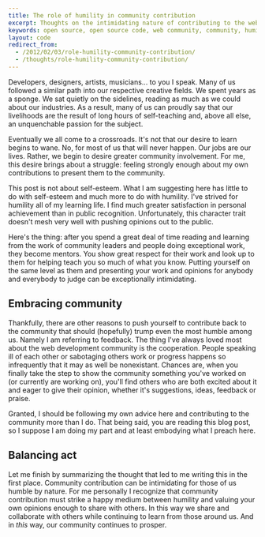 ```yaml
---
title: The role of humility in community contribution
excerpt: Thoughts on the intimidating nature of contributing to the web community.
keywords: open source, open source code, web community, community, humility
layout: code
redirect_from:
  - /2012/02/03/role-humility-community-contribution/
  - /thoughts/role-humility-community-contribution/
---
```


Developers, designers, artists, musicians… to you I speak. Many of us followed a similar path into our respective creative fields. We spent years as a sponge. We sat quietly on the sidelines, reading as much as we could about our industries. As a result, many of us can proudly say that our livelihoods are the result of long hours of self-teaching and, above all else, an unquenchable passion for the subject.

Eventually we all come to a crossroads. It's not that our desire to learn begins to wane. No, for most of us that will never happen. Our jobs are our lives. Rather, we begin to desire greater community involvement. For me, this desire brings about a struggle: feeling strongly enough about my own contributions to present them to the community.

This post is not about self-esteem. What I am suggesting here has little to do with self-esteem and much more to do with humility. I've strived for humility all of my learning life. I find much greater satisfaction in personal achievement than in public recognition. Unfortunately, this character trait doesn't mesh very well with pushing opinions out to the public.

Here's the thing: after you spend a great deal of time reading and learning from the work of community leaders and people doing exceptional work, they become mentors. You show great respect for their work and look up to them for helping teach you so much of what you know. Putting yourself on the same level as them and presenting your work and opinions for anybody and everybody to judge can be exceptionally intimidating.

## Embracing community

Thankfully, there are other reasons to push yourself to contribute back to the community that should (hopefully) trump even the most humble among us. Namely I am referring to feedback. The thing I've always loved most about the web development community is the cooperation. People speaking ill of each other or sabotaging others work or progress happens so infrequently that it may as well be nonexistant. Chances are, when you finally take the step to show the community something you've worked on (or currently are working on), you'll find others who are both excited about it and eager to give their opinion, whether it's suggestions, ideas, feedback or praise.

Granted, I should be following my own advice here and contributing to the community more than I do. That being said, you are reading this blog post, so I suppose I am doing my part and at least embodying what I preach here.

## Balancing act

Let me finish by summarizing the thought that led to me writing this in the first place. Community contribution can be intimidating for those of us humble by nature. For me personally I recognize that community contribution must strike a happy medium between humility and valuing your own opinions enough to share with others. In this way we share and collaborate with others while continuing to learn from those around us. And in _this_ way, our community continues to prosper.
